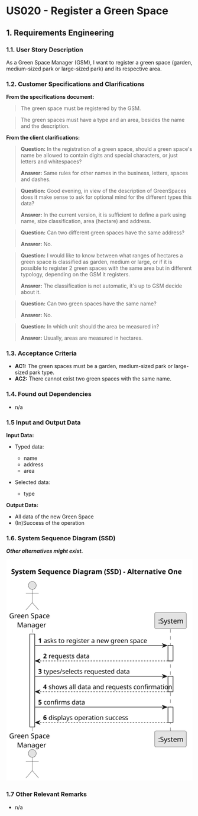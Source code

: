 # US020 - Register a Green Space


## 1. Requirements Engineering

### 1.1. User Story Description

As a Green Space Manager (GSM), I want to register a green space (garden, medium-sized park or large-sized park) and its respective area.

### 1.2. Customer Specifications and Clarifications 

**From the specifications document:**

>	The green space must be registered by the GSM.

>   The green spaces must have a type and an area, besides the name and the description.

**From the client clarifications:**

> **Question:** In the registration of a green space, should a green space's name be allowed to contain digits and special characters, or just letters and whitespaces?
>
> **Answer:** Same rules for other names in the business, letters, spaces and dashes.

> **Question:** Good evening, in view of the description of GreenSpaces does it make sense to ask for optional mind for the different types this data?
>
> **Answer:**
In the current version, it is sufficient to define a park using name, size classification, area (hectare) and address.

> **Question:** Can two different green spaces have the same address?
>
> **Answer:** No.

> **Question:** I would like to know between what ranges of hectares a green space is classified as garden, medium or large, or if it is possible to register 2 green spaces with the same area but in different typology, depending on the GSM it registers.
>
> **Answer:** The classification is not automatic, it's up to GSM decide about it.

> **Question:** Can two green spaces have the same name?
>
> **Answer:** No.

> **Question:**  In which unit should the area be measured in?
>
> **Answer:**  Usually, areas are measured in hectares.

### 1.3. Acceptance Criteria

* **AC1:** The green spaces must be a garden, medium-sized park or large-sized park type.
* **AC2:** There cannot exist two green spaces with the same name.

### 1.4. Found out Dependencies

* n/a

### 1.5 Input and Output Data

**Input Data:**

* Typed data:
    * name
    * address
    * area
	
* Selected data:
    * type

**Output Data:**

* All data of the new Green Space
* (In)Success of the operation

### 1.6. System Sequence Diagram (SSD)

**_Other alternatives might exist._**

![System Sequence Diagram - Alternative One](svg/us020-system-sequence-diagram.svg)

### 1.7 Other Relevant Remarks

* n/a